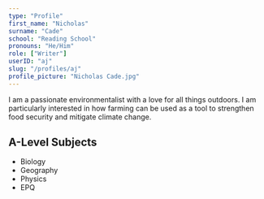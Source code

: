 ```yaml
---
type: "Profile"
first_name: "Nicholas"
surname: "Cade"
school: "Reading School"
pronouns: "He/Him"
role: ["Writer"]
userID: "aj"
slug: "/profiles/aj"
profile_picture: "Nicholas Cade.jpg"
---
```


I am a passionate environmentalist with a love for all things outdoors. I am particularly interested in how farming can be used as a tool to strengthen food security and mitigate climate change.

## A-Level Subjects
- Biology
- Geography
- Physics
- EPQ
